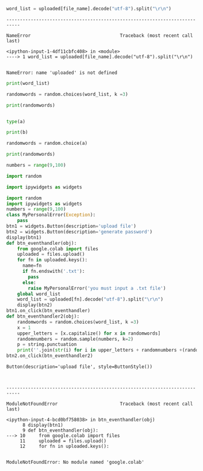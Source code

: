 ```python
word_list = uploaded[file_name].decode("utf-8").split("\r\n")
```


    ---------------------------------------------------------------------------

    NameError                                 Traceback (most recent call last)

    <ipython-input-1-4df11cbfc408> in <module>
    ----> 1 word_list = uploaded[file_name].decode("utf-8").split("\r\n")
    

    NameError: name 'uploaded' is not defined



```python
print(word_list)
```


```python
randomwords = random.choices(word_list, k =3)
```


```python
print(randomwords)
```


```python

```


```python
type(a)
```


```python
print(b)
```


```python
randomwords = random.choice(a)
```


```python
print(randomwords)
```


```python
numbers = range(9,100)
```


```python
import random
```


```python
import ipywidgets as widgets
```


```python
import random
import ipywidgets as widgets
numbers = range(9,100)
class MyPersonalError(Exception):
    pass
btn1 = widgets.Button(description='upload file')
btn2 = widgets.Button(description='generate password')
display(btn1)
def btn_eventhandler(obj):
    from google.colab import files
    uploaded = files.upload()
    for fn in uploaded.keys():
      name=fn
      if fn.endswith('.txt'):
        pass
      else:
        raise MyPersonalError('you must input a .txt file')
    global word_list
    word_list = uploaded[fn].decode("utf-8").split("\r\n")
    display(btn2)
btn1.on_click(btn_eventhandler)
def btn_eventhandler2(obj):    
    randomwords = random.choices(word_list, k =3)
    x = 1
    upper_letters = [x.capitalize() for x in randomwords]
    randomnumbers = random.sample(numbers, k=2)
    p = string.punctuation
    print(''.join(str(i) for i in upper_letters + randomnumbers +(random.choices(p))))
btn2.on_click(btn_eventhandler2)
```


    Button(description='upload file', style=ButtonStyle())



    ---------------------------------------------------------------------------

    ModuleNotFoundError                       Traceback (most recent call last)

    <ipython-input-4-bcd0bf758038> in btn_eventhandler(obj)
          8 display(btn1)
          9 def btn_eventhandler(obj):
    ---> 10     from google.colab import files
         11     uploaded = files.upload()
         12     for fn in uploaded.keys():


    ModuleNotFoundError: No module named 'google.colab'



```python

```
